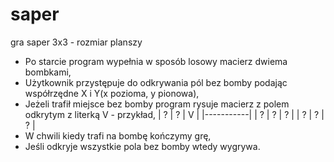# saper
gra saper
3x3 - rozmiar planszy
- Po starcie program wypełnia w sposób losowy macierz dwiema bombkami,
- Użytkownik przystępuje do odkrywania pól bez bomby podając współrzędne X i Y(x pozioma, y pionowa),
- Jeżeli trafił miejsce bez bomby program rysuje macierz z polem odkrytym z literką V - przykład,
| ? | ? | V |
|-----------|
| ? | ? | ? |
| ? | ? | ? |
- W chwili kiedy trafi na bombę kończymy grę,
- Jeśli odkryje wszystkie pola bez bomby wtedy wygrywa.
